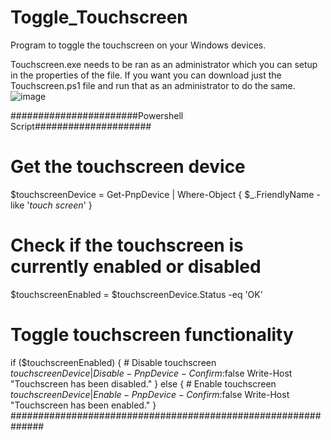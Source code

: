 # Toggle_Touchscreen
Program to toggle the touchscreen on your Windows devices. 

Touchscreen.exe needs to be ran as an administrator which you can setup in the properties of the file. If you want you can download just the Touchscreen.ps1 file and run that as an administrator to do the same. 
![image](https://github.com/djware/Toggle_Touchscreen/assets/85318457/e0db6926-6aab-40c1-b3cf-f1c09912109e)

#######################Powershell Script#####################
# Get the touchscreen device
$touchscreenDevice = Get-PnpDevice | Where-Object { $_.FriendlyName -like '*touch screen*' }

# Check if the touchscreen is currently enabled or disabled
$touchscreenEnabled = $touchscreenDevice.Status -eq 'OK'

# Toggle touchscreen functionality
if ($touchscreenEnabled) {
    # Disable touchscreen
    $touchscreenDevice | Disable-PnpDevice -Confirm:$false
    Write-Host "Touchscreen has been disabled."
} else {
    # Enable touchscreen
    $touchscreenDevice | Enable-PnpDevice -Confirm:$false
    Write-Host "Touchscreen has been enabled."
}
##############################################################
